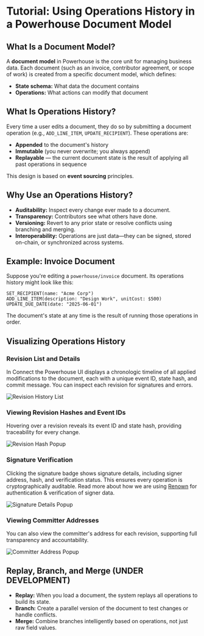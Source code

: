 # Tutorial: Using Operations History in a Powerhouse Document Model

## What Is a Document Model?
A **document model** in Powerhouse is the core unit for managing business data. Each document (such as an invoice, contributor agreement, or scope of work) is created from a specific document model, which defines:

- **State schema:** What data the document contains
- **Operations:** What actions can modify that document

## What Is Operations History?
Every time a user edits a document, they do so by submitting a document operation (e.g., `ADD_LINE_ITEM`, `UPDATE_RECIPIENT`). These operations are:

- **Appended** to the document's history
- **Immutable** (you never overwrite; you always append)
- **Replayable** — the current document state is the result of applying all past operations in sequence

This design is based on **event sourcing** principles.

## Why Use an Operations History?
- **Auditability:** Inspect every change ever made to a document.
- **Transparency:** Contributors see what others have done.
- **Versioning:** Revert to any prior state or resolve conflicts using branching and merging.
- **Interoperability:** Operations are just data—they can be signed, stored on-chain, or synchronized across systems.


## Example: Invoice Document
Suppose you're editing a `powerhouse/invoice` document. Its operations history might look like this:

```plaintext
SET_RECIPIENT(name: "Acme Corp")
ADD_LINE_ITEM(description: "Design Work", unitCost: $500)
UPDATE_DUE_DATE(date: "2025-06-01")
```

The document's state at any time is the result of running those operations in order.

## Visualizing Operations History

### Revision List and Details
In Connect the Powerhouse UI displays a chronologic timeline of all applied modifications to the document, each with a unique event ID, state hash, and commit message. You can inspect each revision for signatures and errors.

![Revision History List](../../images/revision-history-list.png)


### Viewing Revision Hashes and Event IDs
Hovering over a revision reveals its event ID and state hash, providing traceability for every change.

![Revision Hash Popup](../../images/revision-hash-popup.png)


### Signature Verification
Clicking the signature badge shows signature details, including signer address, hash, and verification status. This ensures every operation is cryptographically auditable.
Read more about how we are using [Renown](docs/renown/intro) for authentication & verification of signer data. 

![Signature Details Popup](../../images/signature-details-popup.png)


### Viewing Committer Addresses
You can also view the committer's address for each revision, supporting full transparency and accountability.

![Committer Address Popup](../../images/committer-address-popup.png)


## Replay, Branch, and Merge (UNDER DEVELOPMENT)
- **Replay:** When you load a document, the system replays all operations to build its state.
- **Branch:** Create a parallel version of the document to test changes or handle conflicts.
- **Merge:** Combine branches intelligently based on operations, not just raw field values.


